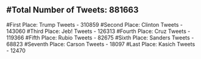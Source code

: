 #Total Number of Tweets: 881663 
---
#First Place: Trump Tweets - 310859
#Second Place: Clinton Tweets - 143060
#Third Place: Jeb! Tweets - 126313
#Fourth Place: Cruz Tweets - 119366
#Fifth Place: Rubio Tweets - 82675
#Sixth Place: Sanders Tweets - 68823
#Seventh Place: Carson Tweets - 18097
#Last Place: Kasich Tweets - 12470
